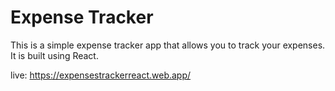 # Expense Tracker

This is a simple expense tracker app that allows you to track your expenses. It is built using React.


live: https://expensestrackerreact.web.app/